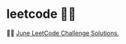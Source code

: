 # leetcode 👨‍💻 

👊🏻 [June LeetCode Challenge Solutions.](https://github.com/mmkvdev/leetcode/tree/master/June.patch)
